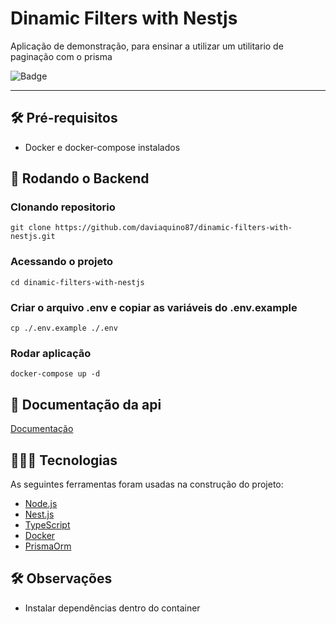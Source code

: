 # Dinamic Filters with Nestjs

Aplicação de demonstração, para ensinar a utilizar um utilitario de paginação com o prisma

![Badge](https://img.shields.io/badge/dinamicFiltersWithNestjs-api-%237159c1?style=for-the-badge&logo=ghost)

<hr>

## 🛠️ Pré-requisitos
* Docker e docker-compose instalados

## 🎲 Rodando o Backend

### Clonando repositorio
```=shell
git clone https://github.com/daviaquino87/dinamic-filters-with-nestjs.git
```

### Acessando o projeto
```=shell
cd dinamic-filters-with-nestjs
```

### Criar o arquivo .env e copiar as variáveis do .env.example
```=shell
cp ./.env.example ./.env
```

### Rodar aplicação
```=shell
docker-compose up -d 
```

## 📖 Documentação da api

[Documentação](http://localhost:3000/api)

## 👨🏼‍💻 Tecnologias

As seguintes ferramentas foram usadas na construção do projeto:

- [Node.js](https://nodejs.org/en/)
- [Nest.js](https://docs.nestjs.com/)
- [TypeScript](https://www.typescriptlang.org/)
- [Docker](https://docs.docker.com/)
- [PrismaOrm](https://www.prisma.io/)

## 🛠️ Observações
* Instalar dependências dentro do container